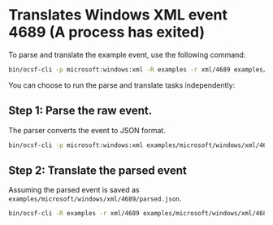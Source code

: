 # Translates Windows XML event 4689 (A process has exited)

To parse and translate the example event, use the following command:
```bash
bin/ocsf-cli -p microsoft:windows:xml -R examples -r xml/4689 examples/microsoft/windows/xml/4689/raw.xml
```

You can choose to run the parse and translate tasks independently:

## Step 1: Parse the raw event.
The parser converts the event to JSON format.
```bash
bin/ocsf-cli -p microsoft:windows:xml examples/microsoft/windows/xml/4689/raw.xml
```

## Step 2: Translate the parsed event
Assuming the parsed event is saved as `examples/microsoft/windows/xml/4689/parsed.json`.

```bash
bin/ocsf-cli -R examples -r xml/4689 examples/microsoft/windows/xml/4689/parsed.json
```
